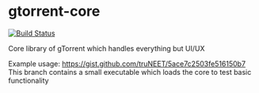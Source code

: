 gtorrent-core
=============
[![Build Status](https://travis-ci.org/gtorrent/gtorrent-core.svg?branch=wip%2Fcopying-files)](https://travis-ci.org/gtorrent/gtorrent-core)


Core library of gTorrent which handles everything but UI/UX


Example usage: https://gist.github.com/truNEET/5ace7c2503fe516150b7
This branch contains a small executable which loads the core to test basic functionality

